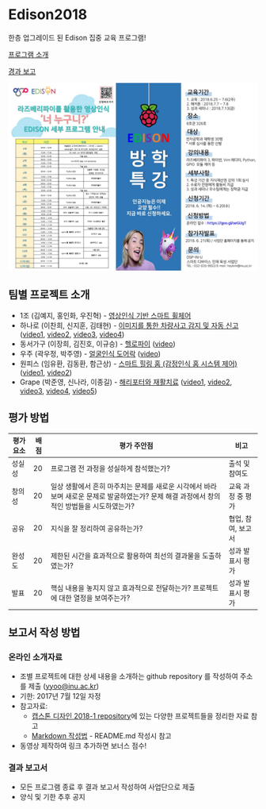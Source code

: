 # Edison2018
한층 업그레이드 된 Edison 집중 교육 프로그램!

[프로그램 소개](OpeningEdison2018.pdf)

[경과 보고](Edison2018_경과보고.pdf)

![Edison 2018](pic/Edison2018.jpg)




## 팀별 프로젝트 소개 
* 1조 (김예지, 홍인화, 우진혁) - [영상인식 기반 스마트 휠체어](https://github.com/honginhwa/ghddlsghk3)
* 하나로 (이찬희, 신지훈, 김태현) - [이미지를 통한 차량사고 감지 및 자동 신고](https://github.com/Kim-Taehyeon/Car_Accident_Detection_System) ([video1](https://www.youtube.com/watch?v=9d2xdspRXdA&feature=youtu.be), [video2](https://www.youtube.com/watch?v=ifxCiW4i114&feature=youtu.be), [video3](https://www.youtube.com/watch?v=sOUA0RG7VCg&feature=youtu.be), [video4](https://youtu.be/ZwXB3LhHlwI))
* 동서가구 (이장희, 김진호, 이규승) - [헬로파이](https://github.com/kimjinho1/EDISON2018-smart-stand) ([video](https://youtu.be/mzgp0LI1t6c))
* 우주 (곽우정, 박주영) - [얼굴인식 도어락](https://github.com/jooyoung0525/Face_Recognition-Door_Lock) ([video](https://www.youtube.com/watch?v=NYV56jPs7io))
* 원피스 (임유환, 김동환, 함근상) - [스마트 힐링 홈 (감정인식 홈 시스템 제어)](https://github.com/sanana4/2018-EDISON-Team-ONEPIECE) ([video1](https://youtu.be/t6tQ4mxaHOk), [video2](https://youtu.be/Bb7qlM22CMk))
* Grape (박준영, 신나라, 이종길) - [해리포터와 재활치료](https://github.com/zoonyoung/Home-rehabilitation-treatment) ([video1](https://youtu.be/E8Xhtr497l8), [video2](https://youtu.be/IvRqTmsWWxw), [video3](https://youtu.be/Pj2LsNEUcCA), [video4](https://youtu.be/GB_V4lXnMM8), [video5](https://youtu.be/EF00FUXciWk))


## 평가 방법

평가 요소 | 배점 | 평가 주안점 | 비고
-----|-----| ----- | -----
성실성 | 20 | 프로그램 전 과정을 성실하게 참석했는가? | 출석 및 참여도
창의성 | 20 | 일상 생활에서 흔히 마주치는 문제를 새로운 시각에서 바라보며 새로운 문제로 발굴하였는가? 문제 해결 과정에서 창의적인 방법들을 시도하였는가?  |  교육 과정 중 평가
공유 | 20 | 지식을 잘 정리하여 공유하는가?  | 협업, 참여, 보고서
완성도 | 20 | 제한된 시간을 효과적으로 활용하여 최선의 결과물을 도출하였는가? | 성과 발표시 평가
발표 | 20 | 핵심 내용을 놓지지 않고 효과적으로 전달하는가? 프로젝트에 대한 열정을 보여주는가?  | 성과 발표시 평가

## 보고서 작성 방법
### 온라인 소개자료
* 조별 프로젝트에 대한 상세 내용을 소개하는 github repository 를 작성하여 주소를 제출 (yyoo@inu.ac.kr)
* 기한: 2017년 7월 12일 자정
* 참고자료: 
   * [캡스톤 디자인 2018-1 repository](http://github.com/ys7yoo/CapstoneDesign_2018-1)에 있는 다양한 프로젝트들을 정리한 자료 참고
   * [Markdown 작성법](https://github.com/adam-p/markdown-here/wiki/Markdown-Cheatsheet) - README.md 작성시 참고
* 동영상 제작하여 링크 추가하면 보너스 점수!

### 결과 보고서
* 모든 프로그램 종료 후 결과 보고서 작성하여 사업단으로 제출
* 양식 및 기한 추후 공지

